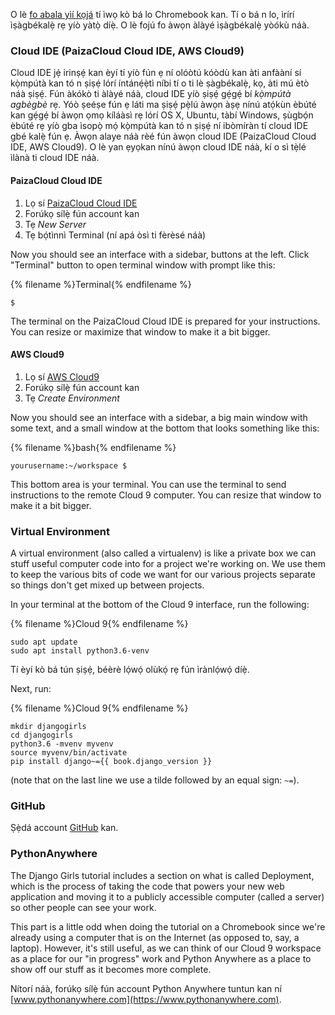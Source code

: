 O lè [fo abala yìí kọjá](http://tutorial.djangogirls.org/en/installation/#install-python) tí ìwọ kò bá lo Chromebook kan. Tí o bá n lo, ìrírí ìṣàgbékalẹ̀ rẹ yíò yàtọ̀ díẹ̀. O lè fojú fo àwọn àlàyé ìṣàgbékalẹ̀ yòókù náà.

### Cloud IDE (PaizaCloud Cloud IDE, AWS Cloud9)

Cloud IDE jẹ́ irinṣẹ́ kan èyí tí yíò fún ẹ ní olóòtú kóòdù kan àti anfààní sí kọ̀mpútà kan tó n ṣiṣẹ́ lórí íntánẹ́ẹ̀tì níbi tí o ti lè ṣàgbékalẹ̀, kọ, àti mú ètò náà ṣiṣẹ́. Fún àkókò ti àlàyé náà, cloud IDE yíò ṣiṣẹ́ gẹ́gẹ́ bí *kọ̀mpútà agbègbè* rẹ. Yóò ṣeéṣe fún ẹ láti ma ṣiṣẹ́ pẹ̀lú àwọn àṣẹ nínú atọ́kùn èbúté kan gẹ́gẹ́ bí àwọn ọmọ kíláàsì rẹ lórí OS X, Ubuntu, tàbí Windows, ṣùgbọ́n èbúté rẹ yíò gba ìsopọ̀ mọ́ kọ̀mpútà kan tó n ṣiṣẹ́ ní ibòmíràn tí cloud IDE gbé kalẹ̀ fún ẹ. Àwọn alaye náà rèé fún àwọn cloud IDE (PaizaCloud Cloud IDE, AWS Cloud9). O lè yan ẹyọkan nínú àwọn cloud IDE náà, kí o sì tẹ̀lé ìlànà ti cloud IDE náà.

#### PaizaCloud Cloud IDE

1. Lọ sí [PaizaCloud Cloud IDE](https://paiza.cloud/)
2. Forúkọ sílẹ̀ fún account kan
3. Tẹ *New Server*
4. Tẹ bọ́tìnnì Terminal (ní apá òsì ti fèrèsé náà)

Now you should see an interface with a sidebar, buttons at the left. Click "Terminal" button to open terminal window with prompt like this:

{% filename %}Terminal{% endfilename %}

    $
    

The terminal on the PaizaCloud Cloud IDE is prepared for your instructions. You can resize or maximize that window to make it a bit bigger.

#### AWS Cloud9

1. Lọ sí [AWS Cloud9](https://aws.amazon.com/cloud9/)
2. Forúkọ sílẹ̀ fún account kan
3. Tẹ *Create Environment*

Now you should see an interface with a sidebar, a big main window with some text, and a small window at the bottom that looks something like this:

{% filename %}bash{% endfilename %}

    yourusername:~/workspace $
    

This bottom area is your terminal. You can use the terminal to send instructions to the remote Cloud 9 computer. You can resize that window to make it a bit bigger.

### Virtual Environment

A virtual environment (also called a virtualenv) is like a private box we can stuff useful computer code into for a project we're working on. We use them to keep the various bits of code we want for our various projects separate so things don't get mixed up between projects.

In your terminal at the bottom of the Cloud 9 interface, run the following:

{% filename %}Cloud 9{% endfilename %}

    sudo apt update
    sudo apt install python3.6-venv
    

Tí èyí kò bá tún ṣiṣẹ́, béèrè lọ́wọ́ olùkọ́ rẹ fún ìrànlọ́wọ́ díẹ̀.

Next, run:

{% filename %}Cloud 9{% endfilename %}

    mkdir djangogirls
    cd djangogirls
    python3.6 -mvenv myvenv
    source myvenv/bin/activate
    pip install django~={{ book.django_version }}
    

(note that on the last line we use a tilde followed by an equal sign: `~=`).

### GitHub

Ṣẹ̀dá account [GitHub](https://github.com) kan.

### PythonAnywhere

The Django Girls tutorial includes a section on what is called Deployment, which is the process of taking the code that powers your new web application and moving it to a publicly accessible computer (called a server) so other people can see your work.

This part is a little odd when doing the tutorial on a Chromebook since we're already using a computer that is on the Internet (as opposed to, say, a laptop). However, it's still useful, as we can think of our Cloud 9 workspace as a place for our "in progress" work and Python Anywhere as a place to show off our stuff as it becomes more complete.

Nítorí náà, forúkọ sílẹ̀ fún account Python Anywhere tuntun kan ní [www.pythonanywhere.com](https://www.pythonanywhere.com).
